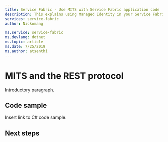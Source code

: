 ```yaml
---
title: Service Fabric - Use MITS with Service Fabric application code | Microsoft Docs
description: This explains using Managed Identity in your Service Fabric application's code
services: service-fabric
author: Nickomang

ms.service: service-fabric
ms.devlang: dotnet
ms.topic: article
ms.date: 7/25/2019
ms.author: atsenthi 
---
```


# MITS and the REST protocol

Introductory paragraph.

## Code sample

Insert link to C# code sample.

## Next steps
